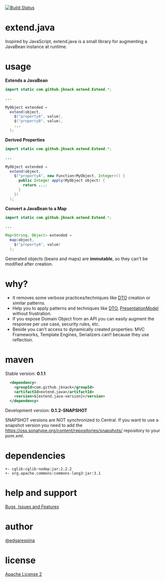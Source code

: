 [![Build Status](https://secure.travis-ci.org/jknack/extend.java.png?branch=master)](https://travis-ci.org/jknack/extend.java)

extend.java
======

Inspired by JavaScript, extend.java is a small library for augmenting a JavaBean instance at runtime.

usage
======

**Extends a JavaBean**

```java
import static com.github.jknack.extend.Extend.*;

...

MyObject extended =
  extend(object,
    $("propertyA", value),
    $("propertyB", value),
    ...
  );
```

**Derived Properties**

```java
import static com.github.jknack.extend.Extend.*;

...

MyObject extended =
  extend(object,
    $("propertyA", new Function<MyObject, Integer>() {
      public Integer apply(MyObject object) {
        return ...;
      }
    })
  );
```

**Convert a JavaBean to a Map**

```java
import static com.github.jknack.extend.Extend.*;

...

Map<String, Object> extended =
  map(object,
    $("propertyA", value)
  );
```

Generated objects (beans and maps) are **immutable**, so they can't be modified after creation.

why?
======
 * It removes some verbose practices/techniques like [DTO](http://en.wikipedia.org/wiki/Data_transfer_object) creation or similar patterns.
 * Help you to apply patterns and techniques like [DTO](http://en.wikipedia.org/wiki/Data_transfer_object), [PresentationModel](http://martinfowler.com/eaaDev/PresentationModel.html) without frustration.
 * If you expose Domain Object from an API you can easily augment the response per use case, security rules, etc.
 * Beside you can't access to dynamically created properties: MVC Frameworks, Template Engines, Serializers can!! because they use reflection.

maven
======
Stable version: **0.1.1**


```xml
  <dependency>
    <groupId>com.github.jknack</groupId>
    <artifactId>extend.java</artifactId>
    <version>${extend.java-version}</version>
  </dependency>
```
 
Development version: **0.1.2-SNAPSHOT**

SNAPSHOT versions are NOT synchronized to Central. If you want to use a snapshot version you need to add the https://oss.sonatype.org/content/repositories/snapshots/ repository to your pom.xml.

dependencies
======

```
+- cglib:cglib-nodep:jar:2.2.2
+- org.apache.commons:commons-lang3:jar:3.1
```

help and support
======
 [Bugs, Issues and Features](https://github.com/jknack/amd4j/issues)

author
======
 [@edgarespina](https://twitter.com/edgarespina)

license
======
[Apache License 2](http://www.apache.org/licenses/LICENSE-2.0.html)

